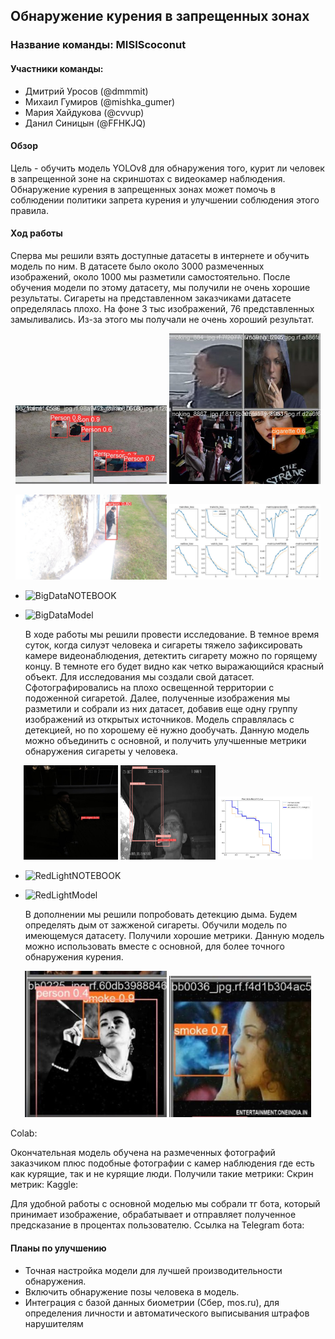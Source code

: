 ## Обнаружение курения в запрещенных зонах

### Название команды: MISIScoconut

#### Участники команды:
- Дмитрий Уросов (@dmmmit)
- Михаил Гумиров (@mishka_gumer)
- Мария Хайдукова (@cvvup)
- Данил Синицын (@FFHKJQ)

#### Обзор
 Цель - обучить модель YOLOv8 для обнаружения того, курит ли человек в запрещенной зоне на скриншотах с видеокамер наблюдения. Обнаружение курения в запрещенных зонах может помочь в соблюдении политики запрета курения и улучшении соблюдения этого правила.


#### Ход работы
  Сперва мы решили взять доступные датасеты в интернете и обучить модель по ним. В датасете было около 3000 размеченных изображений, около 1000 мы разметили самостоятельно. После обучения модели по этому датасету, мы получили не очень хорошие результаты. Сигареты на представленном заказчиками датасете определялась плохо. На фоне 3 тыс изображений, 76 представленных замыливались. Из-за этого мы получали не очень хороший результат.

<p align="center">
  <img src="https://github.com/Sobakais/nuclearMisisCoconut/blob/main/source/metrics/BigDataMetrica1.jpg" alt="Метрика-1" style="width: 48%;">
  <img src="https://github.com/Sobakais/nuclearMisisCoconut/blob/main/source/metrics/BigDataMetrica2.jpg" alt="Метрика-2" style="width: 48%">
</p>
<p align="center">
  <img src="https://github.com/Sobakais/nuclearMisisCoconut/blob/main/source/metrics/BigDataMetrica3.jpg" alt="Метрика-3" style="width: 48%;">
  <img src="https://github.com/Sobakais/nuclearMisisCoconut/blob/main/source/metrics/BigDataMetrica4.jpg" alt="Метрика-4" style="width: 48%;">
</p>

- ![BigDataNOTEBOOK](https://github.com/Sobakais/nuclearMisisCoconut/blob/main/source/notebooks/BigData.ipynb)
- ![BigDataModel](https://github.com/Sobakais/nuclearMisisCoconut/blob/main/source/models/big_data_model.pt)


  В ходе работы мы решили провести исследование. В темное время суток, когда силуэт человека и сигареты тяжело зафиксировать камере видеонаблюдения, детектить сигарету можно по горящему концу. В темноте его будет видно как четко выражающийся красный объект. Для исследования мы создали свой датасет. Сфотографировались на плохо освещенной территории с подоженной сигаретой. Далее, полученные изображения мы разметили и собрали из них датасет, добавив еще одну группу изображений из открытых источников. Модель справлялась с детекцией, но по хорошему её нужно дообучать. Данную модель можно объединить с основной, и получить улучшенные метрики обнаружения сигареты у человека. 

<p align="center">
  <img src="https://github.com/Sobakais/nuclearMisisCoconut/blob/main/source/metrics/RedLightMetrica1.jpg" alt="Метрика-1" style="width:30%;">
  <img src="https://github.com/Sobakais/nuclearMisisCoconut/blob/main/source/metrics/RedLightMetrica2.jpg" alt="Метрика-2" style="width:30%;">
  <img src="https://github.com/Sobakais/nuclearMisisCoconut/blob/main/source/metrics/RedLightMetrica3.jpg" alt="Метрика-3" style="width:30%;">
</p>

- ![RedLightNOTEBOOK](https://github.com/Sobakais/nuclearMisisCoconut/blob/main/source/notebooks/RedLight.ipynb)
- ![RedLightModel](https://github.com/Sobakais/nuclearMisisCoconut/blob/main/source/models/red_light_model.pt)

  В дополнении мы решили попробовать детекцию дыма. Будем определять дым от зажженой сигареты. Обучили модель по имеющемуся датасету. Получили хорошие метрики. Данную модель можно использовать вместе с основной, для более точного обнаружения курения.

<p align="center">
  <img src="https://github.com/Sobakais/nuclearMisisCoconut/blob/main/source/metrics/SmokeDetectMetrica1.jpg" alt="Метрика-1" style="width:45%;">
  <img src="https://github.com/Sobakais/nuclearMisisCoconut/blob/main/source/metrics/SmokeDetectMetrica2.jpg" alt="Метрика-2" style="width:45%;">
</p>
Colab:

  Окончательная модель обучена на размеченных фотографий заказчиком плюс подобные фотографии с камер наблюдения где есть как курящие, так и не курящие люди. Получили такие метрики:
Скрин метрик:
Kaggle:

Для удобной работы с основной моделью мы собрали тг бота, который принимает изображение, обрабатывает и отправляет полученное предсказание в процентах пользователю.
Ссылка на Telegram бота: 


#### Планы по улучшению
- Точная настройка модели для лучшей производительности обнаружения.
- Включить обнаружение позы человека в модель.
- Интеграция с базой данных биометрии (Сбер, mos.ru), для определения личности и автоматического выписывания штрафов нарушителям
